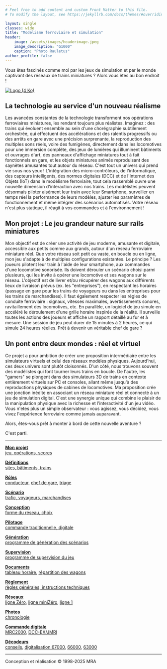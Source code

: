 ```yaml
---
# Feel free to add content and custom Front Matter to this file.
# To modify the layout, see https://jekyllrb.com/docs/themes/#overriding-theme-defaults

layout: single
classes: wide
title: "Modélisme ferroviaire et simulation"
header:
    image: /assets/images/headerimage.jpeg
    image_description: "G1000"
    caption: "Photo Rauletus"
author_profile: false
---
```


Vous êtes fascinés comme moi par les jeux de simulation et par le monde captivant des réseaux de trains miniatures ? Alors vous êtes au bon endroit ! 

[![Logo (4 Ko)](../images/logo6.png)](/reseau)

## La technologie au service d'un nouveau réalisme
Les avancées constantes de la technologie transforment nos opérations ferroviaires miniatures, les rendant toujours plus réalistes.
Imaginez : des trains qui évoluent ensemble au sein d'une chorégraphie subtilement orchestrée, qui effectuent des accélérations et des ralentis progressifs ou des arrêts en gare avec une précision surprenante, la reproduction des multiples sons réels, voire des fumigènes, directement dans les locomotives pour une immersion complète, des jeux de lumières qui illuminent bâtiments et ouvrages d'art, des panneaux d'affichage miniatures tout à fait fonctionnels en gare, et les objets miniatures animés reproduisant des saynètes amusantes tout autour du réseau. C'est tout un univers qui prend vie sous nos yeux !
L'intégration des micro-contrôleurs, de l'informatique, des capteurs intelligents, des normes digitales (DCC) et de l'Internet des Objets (IoT) dans le modélisme ferroviaire, tout cela rassemblé ouvre une nouvelle dimension d'interaction avec nos trains. Les modélistes peuvent désormais piloter aisément leur train avec leur Smartphone, surveiller en temps réel la performance de leurs modèles, ajuster les paramètres de fonctionnement et même intégrer des scénarios automatisés. Votre réseau n'est plus statique, il réagit à vos commandes et à l'environnement !

## Mon projet : Le jeu grandeur nature sur rails miniatures
Mon objectif est de créer une activité de jeu moderne, amusante et digitale, accessible aux petits comme aux grands, autour d'un réseau ferroviaire miniature réel. Que votre réseau soit petit ou vaste, en boucle ou en ligne, mon jeu s'adapte à de multiples configurations existantes.
Le principe ? Les joueurs pilotent leur train à l'aide de leur smartphone, aux commandes d'une locomotive sonorisée. Ils doivent dérouler un scénario choisi parmi plusieurs, qui les invite à opérer une locomotive et ses wagons sur le réseau. L'objectif est de livrer et/ou récupérer des wagons aux différents lieux de livraison prévus (ex. les "entreprises"), en respectant les horaires (passage en gare pour les trains de voyageurs ou dans les entreprises pour les trains de marchandises). Il faut également respecter les règles de conduite ferroviaire : signaux, vitesses maximales, avertissements sonores, ravitaillement des locomotives, etc.
En parallèle, un logiciel de jeu simule en accéléré le déroulement d'une grille horaire inspirée de la réalité. Il surveille toutes les actions des joueurs et affiche un rapport détaillé au fur et à mesure. Une session de jeu peut durer de 15 minutes à 2 heures, ce qui simule 24 heures réelles. Prêt à devenir un véritable chef de gare ?

## Un pont entre deux mondes : réel et virtuel
Ce projet a pour ambition de créer une proposition intermédiaire entre les simulateurs virtuels et celui des réseaux modèles physiques. Aujourd'hui, ces deux univers sont plutôt cloisonnés. D'un côté, nous trouvons souvent des modélistes qui font tourner leurs trains en boucle. De l'autre, les "gamers" se plongent dans des simulateurs 3D de trains en contexte entièrement virtuels sur PC et consoles, allant même jusqu'à des reproductions physiques de cabines de locomotives.
Ma proposition crée une jonction inédite en associant un réseau miniature réel et connecté à un jeu de simulation digital. C'est une synergie unique qui combine le plaisir de la manipulation physique avec la richesse et l'interactivité d'un jeu vidéo. Vous n'etes plus un simple observateur : vous agissez, vous décidez, vous vivez l'expérience ferroviaire comme jamais auparavant.

Alors, êtes-vous prêt à monter à bord de cette nouvelle aventure ?

C'est parti.

* * *

**[Mon projet](/operations/#presentation)**  
[jeu, opérations, scores](/operations/#presentation)

**[Définitions](/operations/#definitions)**  
[sites, bâtiments, trains](/operations/#definitions)

**[Rôles](/operations/#roles)**  
[conducteur](/operations/#conducteur), [chef de gare](/operations/#chef_gare), [triage](/operations/#chef_triage)

**[Scénario](/operations/#scenario)**  
[trafic, voyageurs, marchandises](/operations/#scenario)

**[Conception](/operations/#conception)**  
[forme du réseau, choix](/operations/#conception)

**[Pilotage](/operations/#commande)**  
[commande traditionnelle, digitale](/operations/#commande)

**[Génération](/operations/#prog_generation)**  
[programme de génération des scénarios](/operations/#prog_generation)

**[Supervision](/operations/#prog_supervision)**  
[programme de supervision du jeu](/operations/#prog_supervision)

**[Documents](/operations/#documents)**  
[tableau horaire](/operations/#timetable), [répartition des wagons](/operations/#switchlist)

**[Règlement](reglement)**  
[règles générales, instructions techniques](reglement)

**[Réseaux](/reseau)**  
[ligne Zéro](/reseau/#zero), [ligne miniZéro](/reseau/#minizero), [ligne 1](/reseau/#un)

**[Photos](/photos)**  
[chronologie](/photos)

**[Commande digitale](/mrc2000)**  
[MRC2000](/mrc2000), [DCC-EX/JMRI](/reseau/#dccex)

**[Décodeurs](/decodeurs)**  
[conseils](/decodeurs), [digitalisation 67000](/dcc67000), [66000](/dcc66000), [63000](/dcc63000)

* * *

Conception et réalisation © 1998-2025 MRA
